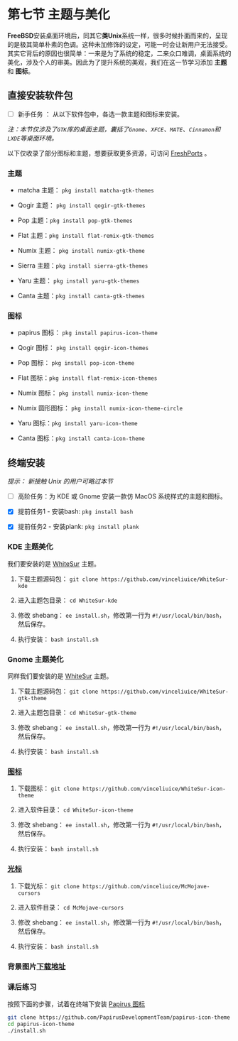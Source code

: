 # 第七节 主题与美化

**FreeBSD**安装桌面环境后，同其它**类Unix**系统一样，很多时候扑面而来的，呈现的是极其简单朴素的色调。这种未加修饰的设定，可能一时会让新用户无法接受。其实它背后的原因也很简单：一来是为了系统的稳定，二来众口难调，桌面系统的美化，涉及个人的审美。因此为了提升系统的美观，我们在这一节学习添加 **主题** 和 **图标**。

## 直接安装软件包

- [ ] 新手任务 ： 从以下软件包中，各选一款主题和图标来安装。

*注：本节仅涉及了`GTK`库的桌面主题，囊括了`Gnome`、`XFCE`、`MATE`、`Cinnamon`和`LXDE`等桌面环境。* 

以下仅收录了部分图标和主题，想要获取更多资源，可访问 [FreshPorts](https://www.freshports.org) 。


### 主题

- matcha 主题： `pkg install matcha-gtk-themes`

- Qogir 主题： `pkg install qogir-gtk-themes`

- Pop 主题：`pkg install pop-gtk-themes`

- Flat 主题：`pkg install flat-remix-gtk-themes`

- Numix 主题： `pkg install numix-gtk-theme`

- Sierra 主题：`pkg install sierra-gtk-themes`

- Yaru 主题： `pkg install yaru-gtk-themes`

- Canta 主题：`pkg install canta-gtk-themes`


### 图标

- papirus 图标： `pkg install papirus-icon-theme`

- Qogir 图标： `pkg install qogir-icon-themes`

- Pop 图标： `pkg install pop-icon-theme`

- Flat 图标：`pkg install flat-remix-icon-themes`

- Numix 图标： `pkg install numix-icon-theme`

- Numix 圆形图标： `pkg install numix-icon-theme-circle`

- Yaru 图标：`pkg install yaru-icon-theme`

- Canta 图标：`pkg install canta-icon-theme`

## 终端安装

*提示： 新接触 Unix 的用户可略过本节*

- [ ] 高阶任务：为 KDE 或 Gnome 安装一款仿 MacOS 系统样式的主题和图标。

- [x] 提前任务1 - 安装bash: `pkg install bash` 

- [x] 提前任务2 - 安装plank: `pkg install plank`

### KDE 主题美化

我们要安装的是 [WhiteSur](https://www.pling.com/p/1398840/) 主题。

1. 下载主题源码包： `git clone https://github.com/vinceliuice/WhiteSur-kde`

2. 进入主题包目录： `cd WhiteSur-kde`

3. 修改 shebang： `ee install.sh`，修改第一行为 `#!/usr/local/bin/bash`，然后保存。

4. 执行安装： `bash install.sh`

### Gnome 主题美化

同样我们要安装的是 [WhiteSur](https://www.pling.com/p/1403328/) 主题。

1. 下载主题源码包： `git clone https://github.com/vinceliuice/WhiteSur-gtk-theme`

2. 进入主题包目录： `cd WhiteSur-gtk-theme`

3. 修改 shebang： `ee install.sh`，修改第一行为 `#!/usr/local/bin/bash`，然后保存。

4. 执行安装： `bash install.sh`


### [图标](https://www.pling.com/p/1405756/)

1. 下载图标： `git clone https://github.com/vinceliuice/WhiteSur-icon-theme`

2. 进入软件目录： `cd WhiteSur-icon-theme`

3. 修改 shebang： `ee install.sh`，修改第一行为 `#!/usr/local/bin/bash`，然后保存。

4. 执行安装： `bash install.sh`

### [光标](https://www.pling.com/p/1355701/)

1. 下载光标： `git clone https://github.com/vinceliuice/McMojave-cursors`

2. 进入软件目录： `cd McMojave-cursors`

3. 修改 shebang： `ee install.sh`，修改第一行为 `#!/usr/local/bin/bash`，然后保存。

4. 执行安装： `bash install.sh`

### 背景图片[下载地址](https://github.com/vinceliuice/WhiteSur-kde/tree/master/wallpaper)


### 课后练习

按照下面的步骤，试着在终端下安装 [Papirus 图标](https://www.gnome-look.org/p/1166289/)

```sh
git clone https://github.com/PapirusDevelopmentTeam/papirus-icon-theme
cd papirus-icon-theme
./install.sh
```
